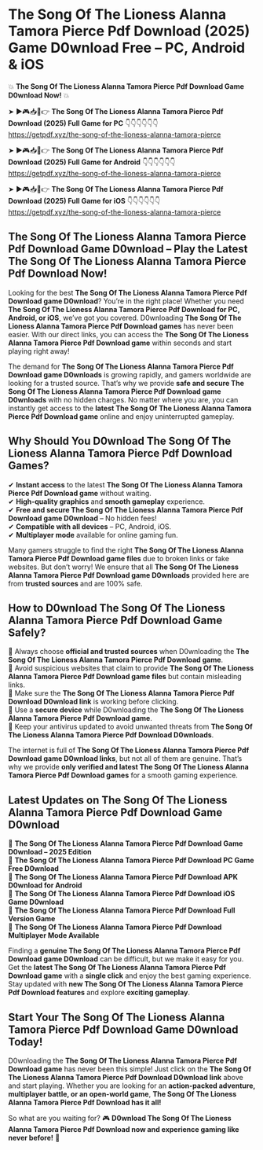 # The Song Of The Lioness Alanna Tamora Pierce Pdf Download (2025) Game D0wnload Free – PC, Android & iOS

💥 **The Song Of The Lioness Alanna Tamora Pierce Pdf Download Game D0wnload Now!** 💥  

➤ ►🎮📥📱👉 **The Song Of The Lioness Alanna Tamora Pierce Pdf Download (2025) Full Game for PC** 👇👇👇👇👇👇  
https://getpdf.xyz/the-song-of-the-lioness-alanna-tamora-pierce  

➤ ►🎮📥📱👉 **The Song Of The Lioness Alanna Tamora Pierce Pdf Download (2025) Full Game for Android** 👇👇👇👇👇👇  
https://getpdf.xyz/the-song-of-the-lioness-alanna-tamora-pierce  

➤ ►🎮📥📱👉 **The Song Of The Lioness Alanna Tamora Pierce Pdf Download (2025) Full Game for iOS** 👇👇👇👇👇👇  
https://getpdf.xyz/the-song-of-the-lioness-alanna-tamora-pierce  

## The Song Of The Lioness Alanna Tamora Pierce Pdf Download Game D0wnload – Play the Latest The Song Of The Lioness Alanna Tamora Pierce Pdf Download Now!

Looking for the best **The Song Of The Lioness Alanna Tamora Pierce Pdf Download game D0wnload**? You’re in the right place! Whether you need **The Song Of The Lioness Alanna Tamora Pierce Pdf Download for PC, Android, or iOS**, we’ve got you covered. D0wnloading **The Song Of The Lioness Alanna Tamora Pierce Pdf Download games** has never been easier. With our direct links, you can access the **The Song Of The Lioness Alanna Tamora Pierce Pdf Download game** within seconds and start playing right away!  

The demand for **The Song Of The Lioness Alanna Tamora Pierce Pdf Download game D0wnloads** is growing rapidly, and gamers worldwide are looking for a trusted source. That’s why we provide **safe and secure The Song Of The Lioness Alanna Tamora Pierce Pdf Download game D0wnloads** with no hidden charges. No matter where you are, you can instantly get access to the **latest The Song Of The Lioness Alanna Tamora Pierce Pdf Download game** online and enjoy uninterrupted gameplay.  

## **Why Should You D0wnload The Song Of The Lioness Alanna Tamora Pierce Pdf Download Games?**  

✔ **Instant access** to the latest **The Song Of The Lioness Alanna Tamora Pierce Pdf Download game** without waiting.  
✔ **High-quality graphics** and **smooth gameplay** experience.  
✔ **Free and secure The Song Of The Lioness Alanna Tamora Pierce Pdf Download game D0wnload** – No hidden fees!  
✔ **Compatible with all devices** – PC, Android, iOS.  
✔ **Multiplayer mode** available for online gaming fun.  

Many gamers struggle to find the right **The Song Of The Lioness Alanna Tamora Pierce Pdf Download game files** due to broken links or fake websites. But don’t worry! We ensure that all **The Song Of The Lioness Alanna Tamora Pierce Pdf Download game D0wnloads** provided here are from **trusted sources** and are 100% safe.  

## **How to D0wnload The Song Of The Lioness Alanna Tamora Pierce Pdf Download Game Safely?**  

📌 Always choose **official and trusted sources** when D0wnloading the **The Song Of The Lioness Alanna Tamora Pierce Pdf Download game**.  
📌 Avoid suspicious websites that claim to provide **The Song Of The Lioness Alanna Tamora Pierce Pdf Download game files** but contain misleading links.  
📌 Make sure the **The Song Of The Lioness Alanna Tamora Pierce Pdf Download D0wnload link** is working before clicking.  
📌 Use a **secure device** while D0wnloading the **The Song Of The Lioness Alanna Tamora Pierce Pdf Download game**.  
📌 Keep your antivirus updated to avoid unwanted threats from **The Song Of The Lioness Alanna Tamora Pierce Pdf Download D0wnloads**.  

The internet is full of **The Song Of The Lioness Alanna Tamora Pierce Pdf Download game D0wnload links**, but not all of them are genuine. That’s why we provide **only verified and latest The Song Of The Lioness Alanna Tamora Pierce Pdf Download games** for a smooth gaming experience.  

## **Latest Updates on The Song Of The Lioness Alanna Tamora Pierce Pdf Download Game D0wnload**  

🔹 **The Song Of The Lioness Alanna Tamora Pierce Pdf Download Game D0wnload – 2025 Edition**  
🔹 **The Song Of The Lioness Alanna Tamora Pierce Pdf Download PC Game Free D0wnload**  
🔹 **The Song Of The Lioness Alanna Tamora Pierce Pdf Download APK D0wnload for Android**  
🔹 **The Song Of The Lioness Alanna Tamora Pierce Pdf Download iOS Game D0wnload**  
🔹 **The Song Of The Lioness Alanna Tamora Pierce Pdf Download Full Version Game**  
🔹 **The Song Of The Lioness Alanna Tamora Pierce Pdf Download Multiplayer Mode Available**  

Finding a **genuine The Song Of The Lioness Alanna Tamora Pierce Pdf Download game D0wnload** can be difficult, but we make it easy for you. Get the **latest The Song Of The Lioness Alanna Tamora Pierce Pdf Download game** with a **single click** and enjoy the best gaming experience. Stay updated with **new The Song Of The Lioness Alanna Tamora Pierce Pdf Download features** and explore **exciting gameplay**.  

## **Start Your The Song Of The Lioness Alanna Tamora Pierce Pdf Download Game D0wnload Today!**  

D0wnloading the **The Song Of The Lioness Alanna Tamora Pierce Pdf Download game** has never been this simple! Just click on the **The Song Of The Lioness Alanna Tamora Pierce Pdf Download D0wnload link** above and start playing. Whether you are looking for an **action-packed adventure, multiplayer battle, or an open-world game**, **The Song Of The Lioness Alanna Tamora Pierce Pdf Download has it all!**  

So what are you waiting for? 🎮 **D0wnload The Song Of The Lioness Alanna Tamora Pierce Pdf Download now and experience gaming like never before!** 🚀  